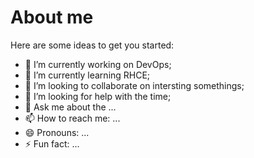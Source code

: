 # About me



Here are some ideas to get you started:

- 🔭 I’m currently working on DevOps;
- 🌱 I’m currently learning RHCE;
- 👯 I’m looking to collaborate on intersting somethings;
- 🤔 I’m looking for help with the time;
- 💬 Ask me about the ...
- 📫 How to reach me: ...
- 😄 Pronouns: ...
- ⚡ Fun fact: ...
